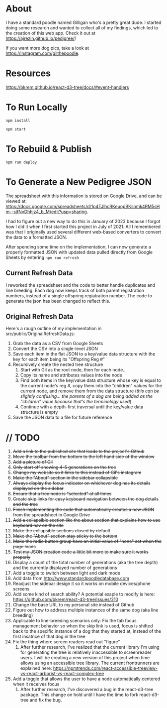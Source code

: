 # About

I have a standard poodle named Gilligan who's a pretty great dude. I started doing some research and wanted to collect all of my findings, which led to the creation of this web app. Check it out at https://ajrezin.github.io/pedigree/! 

If you want more dog pics, take a look at https://instagram.com/gilthepoodle.

# Resources

https://bkrem.github.io/react-d3-tree/docs/#event-handlers

# To Run Locally
`npm install`

`npm start` 

# To Rebuild & Publish 
`npm run deploy`

# To Generate a New Pedigree JSON

The spreadsheet with this information is stored on Google Drive, and can be viewed at: https://docs.google.com/spreadsheets/d/1p4TJlhcRKeuopBKsnmk4RM5sHm--sjfNvDhhjz4_b_M/edit?usp=sharing. 

I had to figure out a new way to do this in January of 2023 because I forgot how I did it when I first started this project in July of 2021. All I remembered was that I originally used several different web-based converters to convert the data to a formatted JSON.

After spending some time on the implementation, I can now generate a properly formatted JSON with updated data pulled directly from Google Sheets by entering `npm run refresh`

## Current Refresh Data
I reworked the spreadsheet and the code to better handle duplicates and line breeding. Each dog now keeps track of both parent registration numbers, instead of a single offspring regiatration number. The code to generate the json has been changed to reflect this.

## Original Refresh Data
Here's a rough outline of my implementation in src/public/OriginalRefreshData.js:
1. Grab the data as a CSV from Google Sheets
1. Convert the CSV into a single-level JSON
1. Save each item in the flat JSON to a key/value data structure with the key for each item being its "Offspring Reg #"
1. Recursively create the nested tree structure
   1. Start with Gil as the root node, then for each node...
   1. Copy its name and attributes values into the node
   1. Find both items in the key/value data structure whose key is equal to the current node's reg #, copy them into the "children" values for the current node, and remove them from the data structure (*this can be slightly confusing... the parents of a dog are being added as the "children" value because that's the terminology used*)
   1. Continue with a depth-first traversal until the key/value data structure is empty
1. Save the JSON data to a file for future reference

# // TODO
1. ~~Add a link to the published site that leads to the project's Github~~
1. ~~Move the toolbar from the bottom to the left hand side of the window~~
1. ~~Add a picture of Gil~~
1. ~~Only start off showing 4-5 generations on the tree~~
1. ~~Change my website so it links to this instead of Gil's instagram~~
1. ~~Make the "About" section in the sidebar collapsible~~
1. ~~Always display the focus indicator on whichever dog has its details displayed on the sidebar~~
1. ~~Ensure that a tree node is "selected" at all times~~
1. ~~Create skip links for easy keyboard navigation between the dog details and the tree~~
1. ~~Finish implementing the code that automatically creates a new  JSON from the spreadsheet in Google Drive~~
1. ~~Add a collapsible section like the about section that explains how to use keyboard nav on the site~~
1. ~~Make the collapsible sections closed by default~~
1. ~~Make the "About" section stay sticky to the bottom~~
1. ~~Make the radio button group have an initial value of "none" set when the page loads~~
1. ~~Test my JSON creation code a little bit more to make sure it works properly~~
1. Display a count of the total number of generations (aka the tree depth) and the currently displayed number of generations
1. Add a toggle to switch between light and dark mode
1. Add data from http://www.standardpoodledatabase.com
1. Readjust the sidebar design it so it works on mobile devices/phone screens
1. Add some kind of search ability? A potential exaple to modify is here: https://github.com/bkrem/react-d3-tree/issues/210
1. Change the base URL to my personal site instead of Github
1. Figure out how to address multiple instances of the same dog (aka line breeding)
1. Applicable to line-breeding scenarios only: Fix the tab focus management behavior so when the skip link is used, focus is shifted back to the specific instance of a dog that they started at, instead of the first insatnce of that dog in the tree
1. Fix the thing where screen readers read out "figure" 
   1. After further research, I've realized that the current library I'm using for generating the tree is relatively inaccessible to screenreader users. I will be creating a new version of this project when time allows using an accessible tree library. The current frontrunners are explained here: https://npmtrends.com/react-accessible-treeview-vs-react-arborist-vs-react-complex-tree
1. Add a toggle that allows the user to have a node automatically centered when it receives focus
   1. After further research, I've discovered a bug in the react-d3-tree package. This change on hold until I have the time to fork react-d3-tree and fix the bug.
